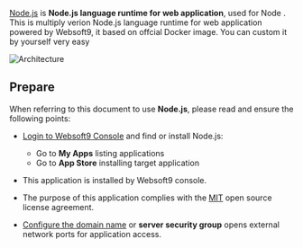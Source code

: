 [Node.js](https://hub.docker.com/_/node) is **Node.js language runtime for web application**, used for Node . This is multiply verion Node.js language runtime for web application powered by Websoft9, it based on offcial Docker image. You can custom it by yourself very easy


![Architecture](https://libs.websoft9.com/Websoft9/DocsPicture/zh/nodejs/nodejs-gui-websoft9.png)


## Prepare

When referring to this document to use **Node.js**, please read and ensure the following points:

- [Login to Websoft9 Console](./login-console) and find or install Node.js:
  - Go to **My Apps** listing applications 
  - Go to **App Store** installing target application

- This application is installed by Websoft9 console.


- The purpose of this application complies with the [MIT](https://opensource.org/licenses/MIT) open source license agreement.


- [Configure the domain name](./domain-set) or **server security group** opens external network ports for application access.